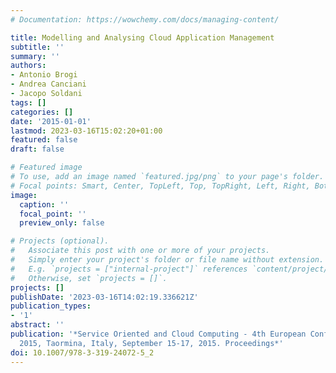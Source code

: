 ```yaml
---
# Documentation: https://wowchemy.com/docs/managing-content/

title: Modelling and Analysing Cloud Application Management
subtitle: ''
summary: ''
authors:
- Antonio Brogi
- Andrea Canciani
- Jacopo Soldani
tags: []
categories: []
date: '2015-01-01'
lastmod: 2023-03-16T15:02:20+01:00
featured: false
draft: false

# Featured image
# To use, add an image named `featured.jpg/png` to your page's folder.
# Focal points: Smart, Center, TopLeft, Top, TopRight, Left, Right, BottomLeft, Bottom, BottomRight.
image:
  caption: ''
  focal_point: ''
  preview_only: false

# Projects (optional).
#   Associate this post with one or more of your projects.
#   Simply enter your project's folder or file name without extension.
#   E.g. `projects = ["internal-project"]` references `content/project/deep-learning/index.md`.
#   Otherwise, set `projects = []`.
projects: []
publishDate: '2023-03-16T14:02:19.336621Z'
publication_types:
- '1'
abstract: ''
publication: '*Service Oriented and Cloud Computing - 4th European Conference, ESOCC
  2015, Taormina, Italy, September 15-17, 2015. Proceedings*'
doi: 10.1007/978-3-319-24072-5_2
---
```

